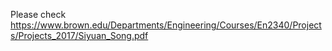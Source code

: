 Please check https://www.brown.edu/Departments/Engineering/Courses/En2340/Projects/Projects_2017/Siyuan_Song.pdf
